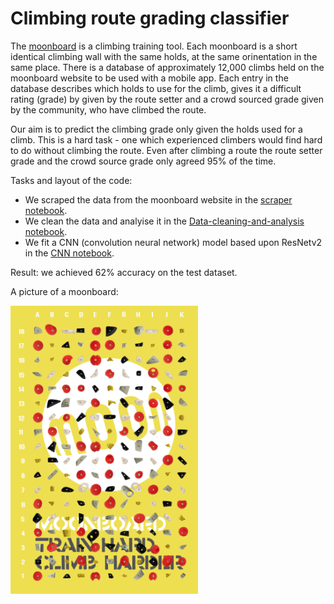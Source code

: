 # Climbing route grading classifier

The [moonboard](https://www.moonboard.com) is a climbing training tool.  Each moonboard is a short identical climbing wall with the same holds, at the same orinentation in the same place.  There is a database of approximately 12,000 climbs held on the moonboard website to be used with a mobile app.  Each entry in the database describes which holds to use for the climb, gives it a difficult rating (grade) by given by the route setter and a crowd sourced grade given by the community, who have climbed the route.

Our aim is to predict the climbing grade only given the holds used for a climb.  This is a hard task - one which experienced climbers would find hard to do without climbing the route.  Even after climbing a route the route setter grade and the crowd source grade only agreed 95% of the time.

Tasks and layout of the code:
- We scraped the data from the moonboard website in the [scraper notebook](https://nbviewer.jupyter.org/github/luke321321/portfolio/blob/master/climbing/Scraper.ipynb).
- We clean the data and analyise it in the [Data-cleaning-and-analysis notebook](https://nbviewer.jupyter.org/github/luke321321/portfolio/blob/master/climbing/Data-cleaning-and-analysis.ipynb).
- We fit a CNN (convolution neural network) model based upon ResNetv2 in the [CNN notebook](https://nbviewer.jupyter.org/github/luke321321/portfolio/blob/master/climbing/CNN.ipynb).

Result: we achieved 62% accuracy on the test dataset.

A picture of a moonboard:

<img src="moonboard.png" alt="a moonboard" width="300"/>